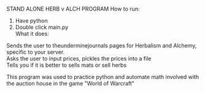 STAND ALONE HERB v ALCH PROGRAM
How to run:                                                                   
1. Have python                                                                
2. Double click main.py                                                                                                                              
What it does:                                                                 
                                                                              
Sends the user to theunderminejournals pages for Herbalism and Alchemy,       
specific to your server.                                                   
Asks the user to input prices, pickles the prices into a file                 
Tells you if it is better to sells mats or sell herbs                         

This program was used to practice python and automate math involved with the auction house in the game "World of Warcraft"
